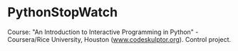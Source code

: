 # PythonStopWatch
Course: "An Introduction to Interactive Programming in Python" - Coursera/Rice University, Houston (www.codeskulptor.org). Control project.
